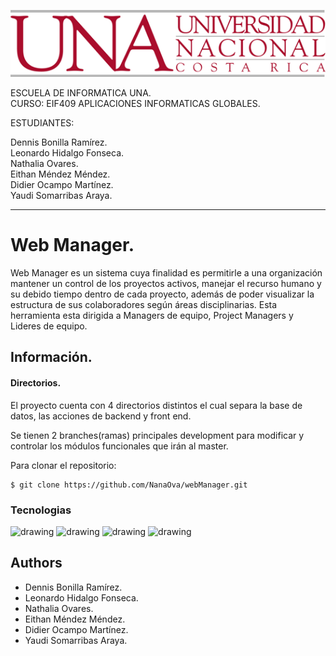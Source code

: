 ![Image](https://raw.githubusercontent.com/dennisbonilla/web-manager/master/repo-img/una-logo.png)

ESCUELA DE INFORMATICA UNA.<BR/>
CURSO: EIF409 APLICACIONES INFORMATICAS GLOBALES.

ESTUDIANTES:

Dennis Bonilla Ramírez.<br>
Leonardo Hidalgo Fonseca.<br>
Nathalia Ovares.<br>
Eithan Méndez Méndez.<br>
Didier Ocampo Martínez.<br>
Yaudi Somarribas Araya.<br>
<hr>

# Web Manager.

Web Manager es un sistema  cuya finalidad es permitirle a una
organización mantener un control de los proyectos activos, manejar el recurso humano y su debido tiempo dentro de cada proyecto, además de poder visualizar la estructura de sus colaboradores según áreas disciplinarias. Esta herramienta esta dirigida a Managers de equipo, Project Managers y Lideres de equipo.

## Información.


#### Directorios.

El proyecto cuenta con 4 directorios distintos el cual separa la base de datos, las acciones de backend y front end.



Se tienen 2 branches(ramas) principales development para modificar y controlar los módulos funcionales que irán al master.

Para clonar el repositorio: 
```
$ git clone https://github.com/NanaOva/webManager.git
```

### Tecnologias
<img src="http://eduinfinity.in/wp-content/uploads/2018/07/javascript.png" alt="drawing" width="110"/> <img src="https://pngimg.com/uploads/php/php_PNG3.png" alt="drawing" width="110"/> <img src="https://blog.irontec.com/wp-content/uploads/2016/01/apache.png" alt="drawing" width="110"/> <img src="https://toppng.com/public/uploads/preview/mysql-logo-11536003912o2fjzalzdb.png" alt="drawing" width="110"/>

## Authors

* Dennis Bonilla Ramírez.
* Leonardo Hidalgo Fonseca.
* Nathalia Ovares.
* Eithan Méndez Méndez.
* Didier Ocampo Martínez.
* Yaudi Somarribas Araya.
